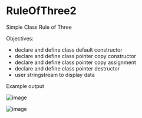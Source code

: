 # RuleOfThree2
Simple Class Rule of Three


Objectives:
- declare and define class default constructor
- declare and define class pointer copy constructor
- declare and define class pointer copy assignment
- declare and define class pointer destructor
- user stringstream to display data


Example output

![image](https://user-images.githubusercontent.com/97081479/189380392-1fcebba7-4ea9-4856-a190-6b3e83486b8f.png)

![image](https://user-images.githubusercontent.com/97081479/189380479-51d3d61f-8620-4279-9ccb-09ca24a915d4.png)
